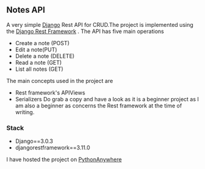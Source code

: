 ## Notes API
A very simple [Django](https://djangoproject.com) Rest API for CRUD.The project is implemented using the [Django Rest Framework](https://www.django-rest-framework.org/) .
The API has five main operations
- Create a note (POST)
- Edit a note(PUT)
- Delete a note (DELETE)
- Read a note (GET)
- List all notes (GET)

The main concepts used in the project are
- Rest framework's APIViews
- Serializers
Do grab a copy and have a look as it is a beginner project as I am also a beginner as concerns the Rest framework at the time of writing.

### Stack
- Django==3.0.3
- djangorestframework==3.11.0

I have hosted the project on [PythonAnywhere](https://www.pythonanywhere.com)